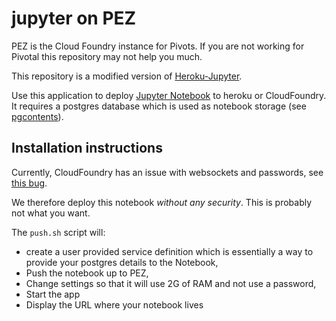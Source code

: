 # jupyter on PEZ


PEZ is the Cloud Foundry instance for Pivots.  If you are not working for
Pivotal this repository may not help you much.

This repository is a modified version of [Heroku-Jupyter](https://github.com/pl31/heroku-jupyter).

Use this application to deploy [Jupyter Notebook](https://jupyter.org/) to
heroku or CloudFoundry. It requires a postgres database which is used as notebook
storage (see [pgcontents](https://github.com/quantopian/pgcontents)).

## Installation instructions

Currently, CloudFoundry has an issue with websockets and passwords, see [this bug](https://github.com/pl31/heroku-jupyter/issues/4).

We therefore deploy this notebook _without any security_.  This is
probably not what you want.  

The `push.sh` script will:
- create a user provided service definition which is essentially a way to provide
  your postgres details to the Notebook,
- Push the notebook up to PEZ,
- Change settings so that it will use 2G of RAM and not use a password,
- Start the app
- Display the URL where your notebook lives
